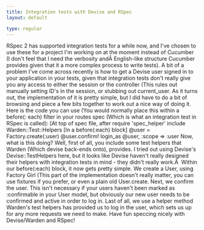 ```yaml
---
title: Integration tests with Devise and RSpec
layout: default

type: regular
---
```


RSpec 2 has supported integration tests for a while now, and I've chosen to use
these for a project I'm working on at the moment instead of Cucumber (I don't
feel that I need the verbosity andÂ English-like structure Cucumber provides
given that it a more complex process to write tests).
A bit of a problem I've come across recently is how to get a Devise user signed
in to your application in your tests, given that integration tests don't really
give you any access to either the session or the controller (This rules out
manually setting ID's in the session, or stubbing out current_user. As it turns
out, the implementation of it is pretty simple, but I did have to do a bit of
browsing and piece a few bits together to work out a nice way of doing it.
Here is the code you can use (You would normally place this within a before(:
each) filter in your routes spec (Which is what an integration test in RSpec is
called):
[At top of spec file, after require 'spec_helper'
include Warden::Test::Helpers
[In a before(:each) block]
@user = Factory.create(:user)
@user.confirm!
login_as @user, :scope => :user
Now, what is this doing? Well, first of all, you include some test helpers that
Warden (Which devise back-ends onto), provides. I tried out using Devise's
Devise::TestHelpers here, but it looks like Devise haven't really designed
their helpers with integration tests in mind - they didn't really work.Â 
Within our before(:each) block, it now gets pretty simple. We create a User,
using Factory Girl (This part of the implementation doesn't really matter, you
can use fixtures if you prefer, or even a plain old User.create.
Next, we confirm the user. This isn't necessary if your users haven't been
marked as :confirmable in your User model, but obviously our new user needs to
be confirmed and active in order to log in.
Last of all, we use a helper method Warden's test helpers has provided us to
log in the user, which sets us up for any more requests we need to make.
Have fun speccing nicely with Devise/Warden and RSpec!

